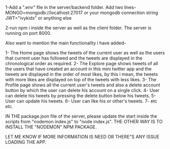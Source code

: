 1-Add a ".env" file in the server/backend folder.
Add two lines-
MONGO=mongodb://localhost:27017 or your mongodb connection string
JWT="ivykids" or anything else

2-run npm i inside the server as well as the client folder.
The server is running on port 8000.

Also want to mention the main functionality i have added-

1- The Home page shows the tweets of the current user as well as the users that current user has followed and the tweets are displayed in the chronological order as required.
2- The Explore page shows tweets of all the users that have created an account in this mini twitter app and the tweets are displayed in the order of most likes, by this i mean, the tweets with more likes are displayed on top of the tweets with less likes.
3- The Profile page shows all the current user's tweets and also a delete account button by which the user can delete his account on a single click.
4- User can delete his tweets by pressing the delete button below his tweets.
5- User can update his tweets.
6- User can like his or other's tweets.
7- etc etc.

IN THE package.json file of the server, please update the start inside the scripts from "nodemon index.js" to "node index.js".
THE OTHER WAY IS TO INSTALL THE "NODEMON" NPM PACKAGE.

LET ME KNOW IF MORE INFORMATION IS NEED OR THERE"S ANY ISSUE LOADING THE APP.
